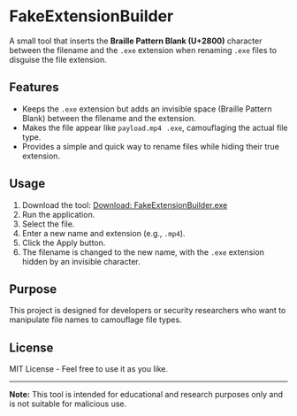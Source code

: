 # FakeExtensionBuilder

A small tool that inserts the **Braille Pattern Blank (U+2800)** character between the filename and the `.exe` extension when renaming `.exe` files to disguise the file extension.

## Features

- Keeps the `.exe` extension but adds an invisible space (Braille Pattern Blank) between the filename and the extension.
- Makes the file appear like `payload.mp4⠀.exe`, camouflaging the actual file type.
- Provides a simple and quick way to rename files while hiding their true extension.

## Usage

1. Download the tool: [Download: FakeExtensionBuilder.exe](https://github.com/erenonder0/FakeExtensionBuilder/releases/download/v1.0.0/FakeExtensionBuilder.exe)
2. Run the application.
3. Select the file.
4. Enter a new name and extension (e.g., `.mp4`).
5. Click the Apply button.
6. The filename is changed to the new name, with the `.exe` extension hidden by an invisible character.

## Purpose

This project is designed for developers or security researchers who want to manipulate file names to camouflage file types.

## License

MIT License - Feel free to use it as you like.

---

**Note:** This tool is intended for educational and research purposes only and is not suitable for malicious use.

